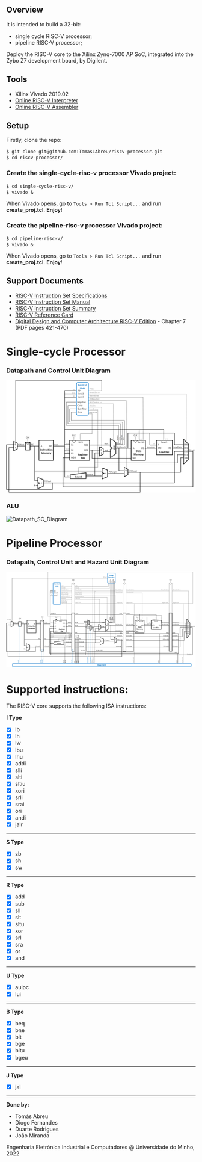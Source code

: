 ## Overview
It is intended to build a 32-bit:

- single cycle RISC-V processor;
- pipeline RISC-V processor;

Deploy the RISC-V core to the Xilinx Zynq-7000 AP SoC, integrated into the Zybo Z7 development board, by Digilent.

## Tools
- Xilinx Vivado 2019.02
- [Online RISC-V Interpreter](https://www.cs.cornell.edu/courses/cs3410/2019sp/riscv/interpreter/)
- [Online RISC-V Assembler](https://riscvasm.lucasteske.dev/#)

## Setup
Firstly, clone the repo:
```
$ git clone git@github.com:TomasLAbreu/riscv-processor.git
$ cd riscv-processor/
```
### Create the single-cycle-risc-v processor Vivado project:
```
$ cd single-cycle-risc-v/
$ vivado &
```
When Vivado opens, go to `Tools > Run Tcl Script...` and run **create_proj.tcl**.
**Enjoy**!

### Create the pipeline-risc-v processor Vivado project:
```
$ cd pipeline-risc-v/
$ vivado &
```
When Vivado opens, go to `Tools > Run Tcl Script...` and run **create_proj.tcl**.
**Enjoy**!

## Support Documents
- [RISC-V Instruction Set Specifications](https://msyksphinz-self.github.io/riscv-isadoc/html/index.html)
- [RISC-V Instruction Set Manual](https://github.com/TomasLAbreu/riscv-processor/blob/main/doc/riscv-spec-20191213.pdf)
- [RISC-V Instruction Set Summary](https://github.com/TomasLAbreu/riscv-processor/blob/main/doc/RISC-V-Instruction-Set-Summary.pdf)
- [RISC-V Reference Card](https://github.com/TomasLAbreu/riscv-processor/blob/main/doc/RISC-V_referenceCard.pdf)
- [Digital Design and Computer Architecture RISC-V Edition](https://github.com/TomasLAbreu/riscv-processor/blob/main/doc/Digital-Design-And-Computer-Architecture-RISC-V-Edition.pdf) - Chapter 7 (PDF pages 421-470)

# Single-cycle Processor

### Datapath and Control Unit Diagram
![Datapath_SC_Diagram](doc/diagrams/SingleCycle_Design_Datapath.png)

### ALU
![Datapath_SC_Diagram](single-cycle-risc-v/doc/diagrams/ALU.png)

# Pipeline Processor

### Datapath, Control Unit and Hazard Unit Diagram
![Datapath_SC_Diagram](doc/diagrams/Pipeline_Design_Datapath_HazardUnit.png)


# Supported instructions:
The RISC-V core supports the following ISA instructions:

**I Type**
- [x] lb
- [x] lh
- [x] lw
- [x] lbu
- [x] lhu
- [x] addi
- [x] slli
- [x] slti
- [x] sltiu
- [x] xori
- [x] srli
- [x] srai
- [x] ori
- [x] andi
- [x] jalr

---
**S Type**
- [x] sb
- [x] sh
- [x] sw

---
**R Type**
- [x] add
- [x] sub
- [x] sll
- [x] slt
- [x] sltu
- [x] xor
- [x] srl
- [x] sra
- [x] or
- [x] and

---
**U Type**
- [x] auipc
- [x] lui

---
**B Type**
- [x] beq
- [x] bne
- [x] blt
- [x] bge
- [x] bltu
- [x] bgeu

---
**J Type**
- [x] jal

-----
**Done by:**

- Tomás Abreu
- Diogo Fernandes
- Duarte Rodrigues
- João Miranda

Engenharia Eletrónica Industrial e Computadores @ Universidade do Minho, 2022
